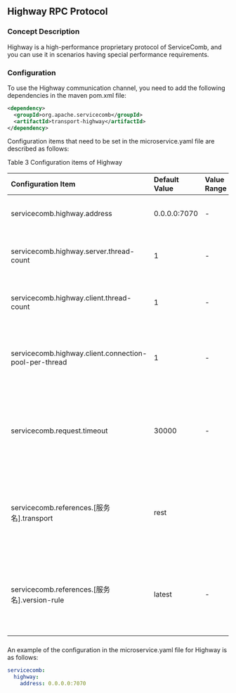 ## Highway RPC Protocol
### Concept Description

Highway is a high-performance proprietary protocol of ServiceComb, and you can use it in scenarios having special performance requirements.

### Configuration

To use the Highway communication channel, you need to add the following dependencies in the maven pom.xml file:

```xml
<dependency> 
  <groupId>org.apache.servicecomb</groupId>  
  <artifactId>transport-highway</artifactId> 
</dependency>
```

Configuration items that need to be set in the microservice.yaml file are described as follows:

Table 3 Configuration items of Highway

| Configuration Item                       | Default Value | Value Range | Mandatory | Description                              | Remark                                   |
| :--------------------------------------- | :------------ | :---------- | :-------- | :--------------------------------------- | :--------------------------------------- |
| servicecomb.highway.address                      | 0.0.0.0:7070  | -           | No        | Specifies the server listening IP address. | -                                        |
| servicecomb.highway.server.thread-count          | 1             | -           | No        | Specifies the number of server network threads. | -                                        |
| servicecomb.highway.client.thread-count          | 1             | -           | No        | Specifies the number of client network threads. | -                                        |
| servicecomb.highway.client.connection-pool-per-thread | 1             | -           | No        | Specifies the number of connection pools in each client thread. | -                                        |
| servicecomb.request.timeout                      | 30000         | -           | No        | Specifies the request timeout duration.  | The configuration of this parameter for Highway is the same as that for REST over Vertx. |
| servicecomb.references.\[服务名\].transport         | rest          |             | No        | Specifies the accessed transport type.   | The configuration of this parameter for Highway is the same as that for REST over Vertx. |
| servicecomb.references.\[服务名\].version-rule      | latest        | -           | No        | Specifies the version of the accessed instance. | The configuration of this parameter for Highway is the same as that for REST over Vertx. |

### 

An example of the configuration in the microservice.yaml file for Highway is as follows:

```yaml
servicecomb:
  highway:
    address: 0.0.0.0:7070
```

